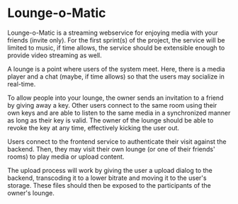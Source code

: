 # Lounge-o-Matic
Lounge-o-Matic is a streaming webservice for enjoying media with your friends (invite only). For the first sprint(s) of the project, the service will be limited to music, if time allows, the service should be extensible enough to provide video streaming as well.

A lounge is a point where users of the system meet. Here, there is a media player and a chat (maybe, if time allows) so that the users may socialize in real-time.

To allow people into your lounge, the owner sends an invitation to a friend by giving away a key. Other users connect to the same room using their own keys and are able to listen to the same media in a synchronized manner as long as their key is valid. The owner of the lounge should be able to revoke the key at any time, effectively kicking the user out.

Users connect to the frontend service to authenticate their visit against the backend. Then, they may visit their own lounge (or one of their friends' rooms) to play media or upload content.

The upload process will work by giving the user a upload dialog to the backend, transcoding it to a lower bitrate and moving it to the user's storage. These files should then be exposed to the participants of the owner's lounge.
